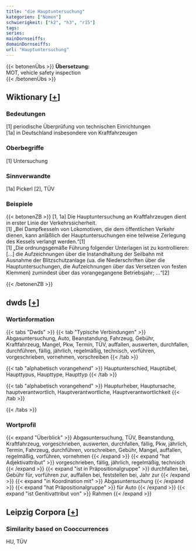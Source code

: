 ```yaml
---
title: "die Hauptuntersuchung"
kategorien: ["Nomen"]
schwierigkeit: ["k2", "h3", "r15"]
tags:
series:
mainDornseiffs:
domainDornseiffs:
url: "Hauptuntersuchung"
---
```


{{< betonenÜbs >}}
**Übersetzung:**  
MOT, vehicle safety inspection  
{{< /betonenÜbs >}}

## Wiktionary [[+](https://de.wiktionary.org/wiki/Hauptuntersuchung)]

### Bedeutungen
[1] periodische Überprüfung von technischen Einrichtungen  
[1a] in Deutschland insbesondere von Kraftfahrzeugen  

### Oberbegriffe
[1] Untersuchung  

### Sinnverwandte
[1a] Pickerl [2], TÜV  

### Beispiele
{{< betonenZB >}}
[1, 1a] Die Hauptuntersuchung an Kraftfahrzeugen dient in erster Linie der Verkehrssicherheit.  
[1] „Bei Dampfkesseln von Lokomotiven, die dem öffentlichen Verkehr dienen, kann anläßlich der Hauptuntersuchungen eine teilweise Zerlegung des Kessels verlangt werden.“[1]  
[1] „Die ordnungsgemäße Führung folgender Unterlagen ist zu kontrollieren: […] die Aufzeichnungen über die Instandhaltung der Seilbahn mit Ausnahme der Blitzschutzanlage (ua. die Niederschriften über die Hauptuntersuchungen, die Aufzeichnungen über das Versetzen von festen Klemmen) zumindest über das vorangegangene Betriebsjahr; …“[2]  

{{< /betonenZB >}}


## dwds [[+](https://www.dwds.de/wb/Hauptuntersuchung)]

### Wortinformation
{{< tabs "Dwds" >}}
{{< tab "Typische Verbindungen" >}}
Abgasuntersuchung, Auto, Beanstandung, Fahrzeug, Gebühr, Kraftfahrzeug, Mangel, Pkw, Termin, TÜV, auffallen, auswerten, durchfallen, durchführen, fällig, jährlich, regelmäßig, technisch, vorführen, vorgeschrieben, vornehmen, vorschreiben
{{< /tab >}}

{{< tab "alphabetisch vorangehend" >}}
Hauptunterschied, Hauptübel, Haupttypus, Haupttype, Haupttyp
{{< /tab >}}

{{< tab "alphabetisch vorangehend" >}}
Haupturheber, Hauptursache, hauptverantwortlich, Hauptverantwortliche, Hauptverantwortlichkeit
{{< /tab >}}

{{< /tabs >}}

### Wortprofil
{{< expand "Überblick" >}} Abgasuntersuchung, TÜV, Beanstandung, Kraftfahrzeug, vorgeschrieben, auswerten, durchfallen, fällig, Pkw, jährlich, Termin, Fahrzeug, durchführen, vorschreiben, Gebühr, Mangel, auffallen, regelmäßig, vorführen, vornehmen {{< /expand >}}
{{< expand "hat Adjektivattribut" >}} vorgeschrieben, fällig, jährlich, regelmäßig, technisch {{< /expand >}}
{{< expand "ist in Präpositionalgruppe" >}} durchfallen bei, Gebühr für, vorführen zur, auffallen bei, feststellen bei, Jahr zur {{< /expand >}}
{{< expand "in Koordination mit" >}} Abgasuntersuchung {{< /expand >}}
{{< expand "hat Präpositionalgruppe" >}} für Auto {{< /expand >}}
{{< expand "ist Genitivattribut von" >}} Rahmen {{< /expand >}}

## Leipzig Corpora [[+](https://corpora.uni-leipzig.de/en/res?word=Hauptuntersuchung&corpusId=deu_newscrawl-public_2018)]


### Similarity based on Cooccurrences
HU, TÜV

